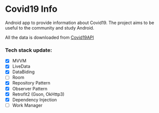 # Covid19 Info


Android app to provide information about Covid19. The project aims to be useful to the community and study Android.

All the data is downloaded from [Covid19API](https://covid19api.com/)


### Tech stack update:
- [x] MVVM
- [x] LiveData
- [x] DataBiding
- [ ] Room
- [x] Repository Pattern
- [x] Observer Pattern
- [x] Retrofit2 (Gson, OkHttp3)
- [x] Dependency Injection
- [ ] Work Manager
